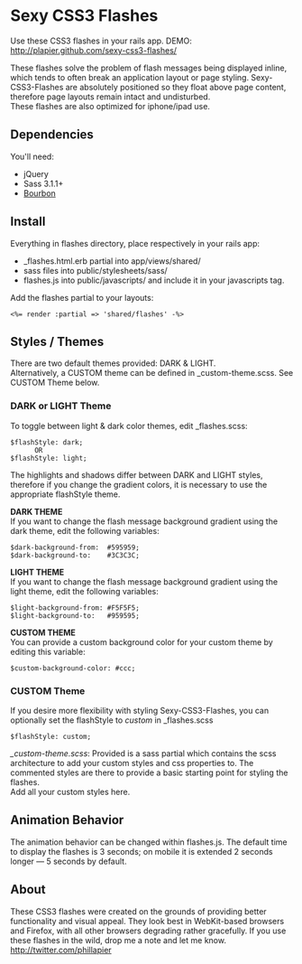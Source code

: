 # Sexy CSS3 Flashes

Use these CSS3 flashes in your rails app.
DEMO: http://plapier.github.com/sexy-css3-flashes/

These flashes solve the problem of flash messages being displayed inline, which tends to often break an application layout or page styling. Sexy-CSS3-Flashes are absolutely positioned so they float above page content, therefore page layouts remain intact and undisturbed.  
These flashes are also optimized for iphone/ipad use.

## Dependencies

You'll need:

* jQuery
* Sass 3.1.1+
* [Bourbon](https://github.com/thoughtbot/bourbon)


## Install

Everything in flashes directory, place respectively in your rails app:

* _flashes.html.erb partial into app/views/shared/
* sass files into public/stylesheets/sass/
* flashes.js into public/javascripts/ and include it in your javascripts tag.

Add the flashes partial to your layouts:

    <%= render :partial => 'shared/flashes' -%>


## Styles / Themes

There are two default themes provided: DARK & LIGHT.  
Alternatively, a CUSTOM theme can be defined in _custom-theme.scss. See CUSTOM Theme below.


### DARK or LIGHT Theme

To toggle between light & dark color themes, edit _flashes.scss:

    $flashStyle: dark;
          OR
    $flashStyle: light;

The highlights and shadows differ between DARK and LIGHT styles, therefore if you change the gradient colors, it is necessary to use the appropriate flashStyle theme.

**DARK THEME**  
If you want to change the flash message background gradient using the dark theme, edit the following variables:

    $dark-background-from:  #595959;
    $dark-background-to:    #3C3C3C;


**LIGHT THEME**  
If you want to change the flash message background gradient using the light theme, edit the following variables:

    $light-background-from: #F5F5F5;
    $light-background-to:   #959595;


**CUSTOM THEME**  
You can provide a custom background color for your custom theme by editing this variable:

    $custom-background-color: #ccc;


### CUSTOM Theme

If you desire more flexibility with styling Sexy-CSS3-Flashes, you can optionally set the flashStyle to *custom* in _flashes.scss

    $flashStyle: custom;

*_custom-theme.scss*: Provided is a sass partial which contains the scss architecture to add your custom styles and css properties to. The commented styles are there to provide a basic starting point for styling the flashes.  
Add all your custom styles here.

## Animation Behavior

The animation behavior can be changed within flashes.js. The default time to display the flashes is 3 seconds; on mobile it is extended 2 seconds longer — 5 seconds by default.

## About

These CSS3 flashes were created on the grounds of providing better functionality and visual appeal. They look best in WebKit-based browsers and Firefox, with all other browsers degrading rather gracefully. If you use these flashes in the wild, drop me a note and let me know. http://twitter.com/phillapier

